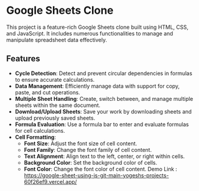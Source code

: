 # Google Sheets Clone

This project is a feature-rich Google Sheets clone built using HTML, CSS, and JavaScript. It includes numerous functionalities to manage and manipulate spreadsheet data effectively.

## Features

- **Cycle Detection**: Detect and prevent circular dependencies in formulas to ensure accurate calculations.
- **Data Management**: Efficiently manage data with support for copy, paste, and cut operations.
- **Multiple Sheet Handling**: Create, switch between, and manage multiple sheets within the same document.
- **Download/Upload Sheets**: Save your work by downloading sheets and upload previously saved sheets.
- **Formula Evaluation**: Use a formula bar to enter and evaluate formulas for cell calculations.
- **Cell Formatting**: 
  - **Font Size**: Adjust the font size of cell content.
  - **Font Family**: Change the font family of cell content.
  - **Text Alignment**: Align text to the left, center, or right within cells.
  - **Background Color**: Set the background color of cells.
  - **Font Color**: Change the font color of cell content.
Demo Link : https://google-sheet-using-js-git-main-yogeshs-projects-60f26ef9.vercel.app/
